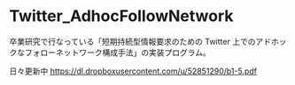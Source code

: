 Twitter_AdhocFollowNetwork
==========================

卒業研究で行なっている「短期持続型情報要求のための Twitter 上でのアドホックなフォローネットワーク構成手法」の実装プログラム。

日々更新中
https://dl.dropboxusercontent.com/u/52851290/b1-5.pdf
